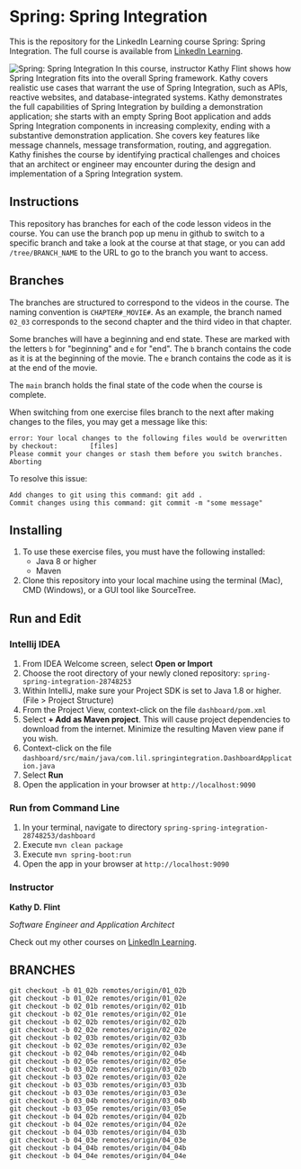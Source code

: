 # Spring: Spring Integration
This is the repository for the LinkedIn Learning course Spring: Spring Integration. The full course is available from [LinkedIn Learning][lil-course-url].

![Spring: Spring Integration][lil-thumbnail-url] 
In this course, instructor Kathy Flint shows how Spring Integration fits into the overall Spring framework. Kathy covers realistic use cases that warrant the use of Spring Integration, such as APIs, reactive websites, and database-integrated systems. Kathy demonstrates the full capabilities of Spring Integration by building a demonstration application; she starts with an empty Spring Boot application and adds Spring Integration components in increasing complexity, ending with a substantive demonstration application. She covers key features like message channels, message transformation, routing, and aggregation. Kathy finishes the course by identifying practical challenges and choices that an architect or engineer may encounter during the design and implementation of a Spring Integration system.

## Instructions
This repository has branches for each of the code lesson videos in the course. You can use the branch pop up menu in github to switch to a specific branch and take a look at the course at that stage, or you can add `/tree/BRANCH_NAME` to the URL to go to the branch you want to access.

## Branches
The branches are structured to correspond to the videos in the course. The naming convention is `CHAPTER#_MOVIE#`. As an example, the branch named `02_03` corresponds to the second chapter and the third video in that chapter.   

Some branches will have a beginning and end state. These are marked with the letters `b` for "beginning" and `e` for "end". The `b` branch contains the code as it is at the beginning of the movie. The `e` branch contains the code as it is at the end of the movie.  

The `main` branch holds the final state of the code when the course is complete.

When switching from one exercise files branch to the next after making changes to the files, you may get a message like this:

    error: Your local changes to the following files would be overwritten by checkout:        [files]
    Please commit your changes or stash them before you switch branches.
    Aborting

To resolve this issue:
	
    Add changes to git using this command: git add .
	Commit changes using this command: git commit -m "some message"

## Installing
1. To use these exercise files, you must have the following installed:
	- Java 8 or higher
	- Maven
2. Clone this repository into your local machine using the terminal (Mac), CMD (Windows), or a GUI tool like SourceTree.

## Run and Edit

### Intellij IDEA

1. From IDEA Welcome screen, select **Open or Import**  
2. Choose the root directory of your newly cloned repository: `spring-spring-integration-28748253`
3. Within IntelliJ, make sure your Project SDK is set to Java 1.8 or higher. (File > Project Structure)
3. From the Project View, context-click on the file `dashboard/pom.xml`
4. Select **+ Add as Maven project**. This will cause project dependencies to download from the internet. Minimize the resulting Maven view pane if you wish. 
5. Context-click on the file `dashboard/src/main/java/com.lil.springintegration.DashboardApplication.java`
6. Select **Run**
7. Open the application in your browser at `http://localhost:9090`

### Run from Command Line

1. In your terminal, navigate to directory `spring-spring-integration-28748253/dashboard`  
2. Execute `mvn clean package`  
3. Execute `mvn spring-boot:run`
4. Open the app in your browser at `http://localhost:9090`


### Instructor

**Kathy D. Flint**

_Software Engineer and Application Architect_

Check out my other courses on [LinkedIn Learning](https://www.linkedin.com/learning/instructors/kathy-flint?u=104).

[lil-course-url]: https://www.linkedin.com/learning/spring-spring-integration
[lil-thumbnail-url]: https://cdn.lynda.com/course/2848253/2848253-1611257542249-16x9.jpg
    


## BRANCHES
```
git checkout -b 01_02b remotes/origin/01_02b
git checkout -b 01_02e remotes/origin/01_02e
git checkout -b 02_01b remotes/origin/02_01b
git checkout -b 02_01e remotes/origin/02_01e
git checkout -b 02_02b remotes/origin/02_02b
git checkout -b 02_02e remotes/origin/02_02e
git checkout -b 02_03b remotes/origin/02_03b
git checkout -b 02_03e remotes/origin/02_03e
git checkout -b 02_04b remotes/origin/02_04b
git checkout -b 02_05e remotes/origin/02_05e
git checkout -b 03_02b remotes/origin/03_02b
git checkout -b 03_02e remotes/origin/03_02e
git checkout -b 03_03b remotes/origin/03_03b
git checkout -b 03_03e remotes/origin/03_03e
git checkout -b 03_04b remotes/origin/03_04b
git checkout -b 03_05e remotes/origin/03_05e
git checkout -b 04_02b remotes/origin/04_02b
git checkout -b 04_02e remotes/origin/04_02e
git checkout -b 04_03b remotes/origin/04_03b
git checkout -b 04_03e remotes/origin/04_03e
git checkout -b 04_04b remotes/origin/04_04b
git checkout -b 04_04e remotes/origin/04_04e
```